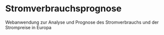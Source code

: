# Stromverbrauchsprognose
Webanwendung zur Analyse und Prognose des Stromverbrauchs und der Strompreise in Europa
